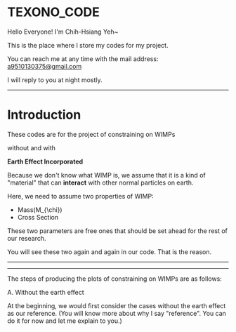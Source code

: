 # TEXONO_CODE

Hello Everyone! I'm Chih-Hsiang Yeh~

This is the place where I store my codes for my project. 

You can reach me at any time with the mail address: a9510130375@gmail.com

I will reply to you at night mostly.
*****
Introduction
=============

These codes are for the project of constraining on WIMPs  

without and with  

**Earth Effect Incorporated**

Because we don't know what WIMP is, we assume that it is a kind of "material" that can **interact** with other normal particles on earth.

Here, we need to assume two properties of WIMP:

* Mass(M_{\chi})
* Cross Section

These two parameters are free ones that should be set ahead for the rest of our research. 

You will see these two again and again in our code. That is the reason.

*****





*****
The steps of producing the plots of constraining on WIMPs are as follows:

A. Without the earth effect

At the beginning, we would first consider the cases without the earth effect as our reference.
(You will know more about why I say "reference". You can do it for now and let me explain to you.)







